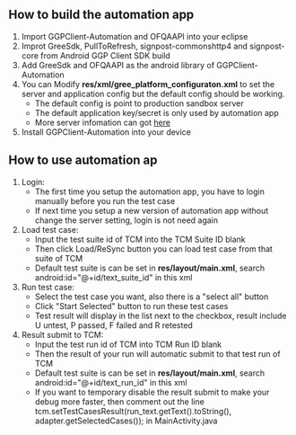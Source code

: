 ## How to build the automation app
1. Import GGPClient-Automation and OFQAAPI into your eclipse
2. Improt GreeSdk, PullToRefresh, signpost-commonshttp4 and
   signpost-core from Android GGP Client SDK build
3. Add GreeSdk and OFQAAPI as the android library of
   GGPClient-Automation
4. You can Modify **res/xml/gree_platform_configuraton.xml** to set the server
   and application config but the default config should be working.
   * The default config is point to production sandbox server 
   * The default application key/secret is only used by automation app
   * More server infomation can got [here](http://confluence.dev.gree.jp/display/greedevgii/GGP+Client+SDK+QA#GGPClientSDKQA-ServerEnvironmentInformationMatrix)
5. Install GGPClient-Automation into your device

## How to use automation ap
1. Login:
   * The first time you setup the automation app, you have to login manually before you run the test case
   * If next time you setup a new version of automation app without change the server setting, login is not need again
2. Load test case:
   * Input the test suite id of TCM into the TCM Suite ID blank
   * Then click Load/ReSync button you can load test case from that suite of TCM
   * Default test suite is can be set in **res/layout/main.xml**, search android:id="@+id/text_suite_id" in this xml
3. Run test case:
   * Select the test case you want, also there is a "select all" button
   * Click "Start Selected" button to run these test cases
   * Test result will display in the list next to the checkbox, result include U untest, P passed, F failed and R retested
4. Result submit to TCM:
   * Input the test run id of TCM into TCM Run ID blank
   * Then the result of your run will automatic submit to that test run of TCM
   * Default test suite is can be set in **res/layout/main.xml**, search android:id="@+id/text_run_id" in this xml
   * If you want to temporary disable the result submit to make your debug more faster, then comment out the line 
   tcm.setTestCasesResult(run_text.getText().toString(), adapter.getSelectedCases()); in MainActivity.java
